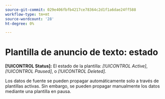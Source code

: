 ```yaml
---
source-git-commit: 029e406fbfb4217ce78364c2d1f1a6dae24ff588
workflow-type: tm+mt
source-wordcount: '28'
ht-degree: 0%

---
```

# Plantilla de anuncio de texto: estado

**[!UICONTROL Status]:** El estado de la plantilla: *[!UICONTROL Active]*, *[!UICONTROL Paused]*, o *[!UICONTROL Deleted]*.

Los datos de fuente se pueden propagar automáticamente solo a través de plantillas activas. Sin embargo, se pueden propagar manualmente los datos mediante una plantilla en pausa.
